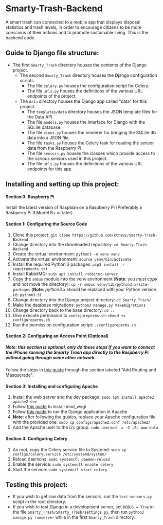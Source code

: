 # Smarty-Trash-Backend
A smart trash can connected to a mobile app that displays disposal statistics and trash levels, in order to encourage citizens to be more conscious of their actions and to promote sustainable living.  This is the backend code.

Guide to Django file structure:
-
* The first `Smarty_Trash` directory houses the contents of the Django project.
    * The second `Smarty_Trash` directory houses the Django configuration scripts.
        * The file `celery.py` houses the configuration script for Celery.
        * The file `urls.py` houses the definitions of the various URL endpoints of the project.
    * The `data` directory houses the Django app called "data" for this project.
        * The `templates/data` directory houses the JSON template files for the Data API.
        * The file `models.py` houses the interface for Django with the SQLite database.
        * The file `views.py` houses the renderer for bringing the SQLite db data into a JSON file.
        * The file `tasks.py` houses the Celery task for reading the sensor data from the Raspberry Pi.
        * The file `sensors.py` houses the classes which provide access to the various sensors used in this project.
        * The file `urls.py` houses the definitions of the various URL endpoints for this app.

Installing and setting up this project:
-
#### Section 0: Raspberry Pi

Install the latest version of Raspbian on a Raspberry Pi (Preferably a Rasbperry Pi 3 Model B+ or later).
#### Section 1: Configuring the Source Code
1. Clone this project: `git clone https://github.com/ktraw2/Smarty-Trash-Backend`
2. Change directory into the downloaded repository: `cd Smarty-Trash-Backend`
3. Create the virtual environment: `python3 -m venv venv`
4. Activate the virtual environment: `source venv/bin/activate`
5. Install the required Python 3 packages: `pip3 install -r requirements.txt`
6. Install RabbitMQ: `sudo apt install rabbitmq-server`
7. Copy the `smbus` module into the venv environment (**Note**: you *must copy* and not move the directory): `cp -r smbus venv/lib/python3.x/site-packages` (**Note**: *python3.x* should be replaced with your Python version i.e. `python3.5`)
8. Change directory into the Django project directory: `cd Smarty_Trash/`
9. Make the database migrations: `python3 manage.py makemigrations`
10. Change directory back to the base directory: `cd ..`
11. Give execute permission to `configureperms.sh`: `chmod +x configureperms.sh`
12. Run the permission configuration script: `./configureperms.sh`
#### Section 2: Configuring an Access Point (Optional)
##### Note: this section is optional, only do these steps if you want to connect the iPhone running the Smarty Trash app directly to the Raspberry Pi without going through some other network.

Follow the steps in [this guide](https://www.raspberrypi.org/documentation/configuration/wireless/access-point.md) through the section labeled "Add Routing and Masquerade".
#### Section 3: Installing and configuring Apache
1. Install the web server and the dev package: `sudo apt install apache2 apache2-dev`
2. Follow [this guide](https://modwsgi.readthedocs.io/en/develop/user-guides/quick-installation-guide.html) to install mod_wsgi
3. Follow [this guide](https://docs.djangoproject.com/en/2.1/howto/deployment/wsgi/modwsgi/) to run the Django application in Apache
4. **Note**: after following the guides, replace your Apache configuration file with the provided one: `sudo cp configs/apache2.conf /etc/apache2/`
5. Add the Apache user to the i2c group: `sudo usermod -a -G i2c www-data`
#### Section 4: Configuring Celery
1. As root, copy the Celery service file to Systemd: `sudo cp configs/celery.service /etc/systemd/system/`
2. Reload daemons: `sudo systemctl daemon-reload`
3. Enable the service: `sudo systemctl enable celery`
4. Start the service: `sudo systemctl start celery`

Testing this project:
-
* If you wish to get raw data from the sensors, run the `test-sensors.py` script in the root directory.
* If you wish to test Django in a development server, set `DEBUG = True` in the file `Smarty_Trash/Smarty_Trash/settings.py`, then run `python3 manage.py runserver` while in the first `Smarty_Trash` directory.
